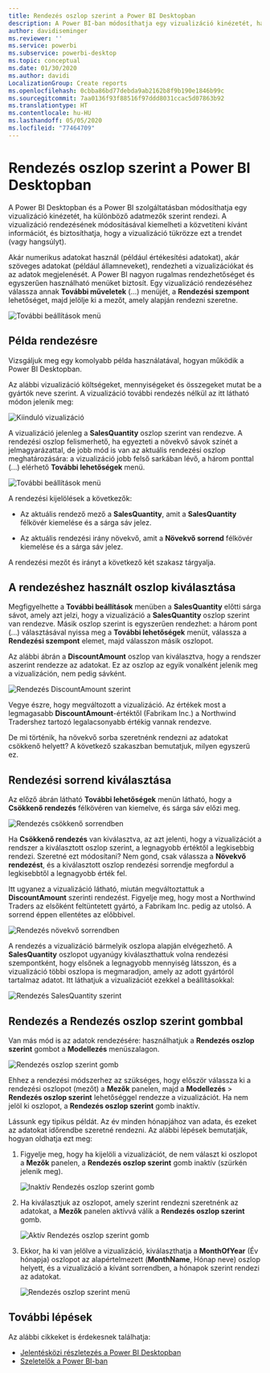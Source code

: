```yaml
---
title: Rendezés oszlop szerint a Power BI Desktopban
description: A Power BI-ban módosíthatja egy vizualizáció kinézetét, ha különböző adatmezők szerint rendezi.
author: davidiseminger
ms.reviewer: ''
ms.service: powerbi
ms.subservice: powerbi-desktop
ms.topic: conceptual
ms.date: 01/30/2020
ms.author: davidi
LocalizationGroup: Create reports
ms.openlocfilehash: 0cbba86bd77debda9ab2162b8f9b190e1846b99c
ms.sourcegitcommit: 7aa0136f93f88516f97ddd8031ccac5d07863b92
ms.translationtype: HT
ms.contentlocale: hu-HU
ms.lasthandoff: 05/05/2020
ms.locfileid: "77464709"
---
```

# <a name="sort-by-column-in-power-bi-desktop"></a>Rendezés oszlop szerint a Power BI Desktopban
A Power BI Desktopban és a Power BI szolgáltatásban módosíthatja egy vizualizáció kinézetét, ha különböző adatmezők szerint rendezi. A vizualizáció rendezésének módosításával kiemelheti a közvetíteni kívánt információt, és biztosíthatja, hogy a vizualizáció tükrözze ezt a trendet (vagy hangsúlyt).

Akár numerikus adatokat használ (például értékesítési adatokat), akár szöveges adatokat (például államneveket), rendezheti a vizualizációkat és az adatok megjelenését. A Power BI nagyon rugalmas rendezhetőséget és egyszerűen használható menüket biztosít. Egy vizualizáció rendezéséhez válassza annak **További műveletek** (...) menüjét, a **Rendezési szempont** lehetőséget, majd jelölje ki a mezőt, amely alapján rendezni szeretne.

![További beállítások menü](media/desktop-sort-by-column/sortbycolumn_2.png)

## <a name="sorting-example"></a>Példa rendezésre
Vizsgáljuk meg egy komolyabb példa használatával, hogyan működik a Power BI Desktopban.

Az alábbi vizualizáció költségeket, mennyiségeket és összegeket mutat be a gyártók neve szerint. A vizualizáció további rendezés nélkül az itt látható módon jelenik meg:

![Kiinduló vizualizáció](media/desktop-sort-by-column/sortbycolumn_1.png)

A vizualizáció jelenleg a **SalesQuantity** oszlop szerint van rendezve. A rendezési oszlop felismerhető, ha egyezteti a növekvő sávok színét a jelmagyarázattal, de jobb mód is van az aktuális rendezési oszlop meghatározására: a vizualizáció jobb felső sarkában lévő, a három ponttal (...) elérhető **További lehetőségek** menü.

![További beállítások menü](media/desktop-sort-by-column/sortbycolumn_2.png)

A rendezési kijelölések a következők:

* Az aktuális rendező mező a **SalesQuantity**, amit a **SalesQuantity** félkövér kiemelése és a sárga sáv jelez. 

* Az aktuális rendezési irány növekvő, amit a **Növekvő sorrend** félkövér kiemelése és a sárga sáv jelez.

A rendezési mezőt és irányt a következő két szakasz tárgyalja.

## <a name="select-which-column-to-use-for-sorting"></a>A rendezéshez használt oszlop kiválasztása
Megfigyelhette a **További beállítások** menüben a **SalesQuantity** előtti sárga sávot, amely azt jelzi, hogy a vizualizáció a **SalesQuantity** oszlop szerint van rendezve. Másik oszlop szerint is egyszerűen rendezhet: a három pont (...) választásával nyissa meg a **További lehetőségek** menüt, válassza a **Rendezési szempont** elemet, majd válasszon másik oszlopot.

Az alábbi ábrán a **DiscountAmount** oszlop van kiválasztva, hogy a rendszer aszerint rendezze az adatokat. Ez az oszlop az egyik vonalként jelenik meg a vizualizáción, nem pedig sávként. 

![Rendezés DiscountAmount szerint](media/desktop-sort-by-column/sortbycolumn_3.png)

Vegye észre, hogy megváltozott a vizualizáció. Az értékek most a legmagasabb **DiscountAmount**-értéktől (Fabrikam Inc.) a Northwind Tradershez tartozó legalacsonyabb értékig vannak rendezve. 

De mi történik, ha növekvő sorba szeretnénk rendezni az adatokat csökkenő helyett? A következő szakaszban bemutatjuk, milyen egyszerű ez.

## <a name="select-the-sort-order"></a>Rendezési sorrend kiválasztása
Az előző ábrán látható **További lehetőségek** menün látható, hogy a **Csökkenő rendezés** félkövéren van kiemelve, és sárga sáv előzi meg.

![Rendezés csökkenő sorrendben](media/desktop-sort-by-column/sortbycolumn_4.png)

Ha **Csökkenő rendezés** van kiválasztva, az azt jelenti, hogy a vizualizációt a rendszer a kiválasztott oszlop szerint, a legnagyobb értéktől a legkisebbig rendezi. Szeretné ezt módosítani? Nem gond, csak válassza a **Növekvő rendezést**, és a kiválasztott oszlop rendezési sorrendje megfordul a legkisebbtől a legnagyobb érték fel.

Itt ugyanez a vizualizáció látható, miután megváltoztattuk a **DiscountAmount** szerinti rendezést. Figyelje meg, hogy most a Northwind Traders az elsőként feltüntetett gyártó, a Fabrikam Inc. pedig az utolsó. A sorrend éppen ellentétes az előbbivel.

![Rendezés növekvő sorrendben](media/desktop-sort-by-column/sortbycolumn_5.png)

A rendezés a vizualizáció bármelyik oszlopa alapján elvégezhető. A **SalesQuantity** oszlopot ugyanúgy kiválaszthattuk volna rendezési szempontként, hogy elsőnek a legnagyobb mennyiség látsszon, és a vizualizáció többi oszlopa is megmaradjon, amely az adott gyártóról tartalmaz adatot. Itt láthatjuk a vizualizációt ezekkel a beállításokkal:

![Rendezés SalesQuantity szerint](media/desktop-sort-by-column/sortbycolumn_6.png)

## <a name="sort-using-the-sort-by-column-button"></a>Rendezés a Rendezés oszlop szerint gombbal
Van más mód is az adatok rendezésére: használhatjuk a **Rendezés oszlop szerint** gombot a **Modellezés** menüszalagon.

![Rendezés oszlop szerint gomb](media/desktop-sort-by-column/sortbycolumn_8.png)

Ehhez a rendezési módszerhez az szükséges, hogy először válassza ki a rendezési oszlopot (mezőt) a **Mezők** panelen, majd a **Modellezés** > **Rendezés oszlop szerint** lehetőséggel rendezze a vizualizációt. Ha nem jelöl ki oszlopot, a **Rendezés oszlop szerint** gomb inaktív.

Lássunk egy tipikus példát. Az év minden hónapjához van adata, és ezeket az adatokat időrendbe szeretné rendezni. Az alábbi lépések bemutatják, hogyan oldhatja ezt meg:

1. Figyelje meg, hogy ha kijelöli a vizualizációt, de nem választ ki oszlopot a **Mezők** panelen, a **Rendezés oszlop szerint** gomb inaktív (szürkén jelenik meg).
   
   ![Inaktív Rendezés oszlop szerint gomb](media/desktop-sort-by-column/sortbycolumn_9.png)

2. Ha kiválasztjuk az oszlopot, amely szerint rendezni szeretnénk az adatokat, a **Mezők** panelen aktívvá válik a **Rendezés oszlop szerint** gomb.
   
   ![Aktív Rendezés oszlop szerint gomb](media/desktop-sort-by-column/sortbycolumn_10.png)
3. Ekkor, ha ki van jelölve a vizualizáció, kiválaszthatja a **MonthOfYear** (Év hónapja) oszlopot az alapértelmezett (**MonthName**, Hónap neve) oszlop helyett, és a vizualizáció a kívánt sorrendben, a hónapok szerint rendezi az adatokat.
   
   ![Rendezés oszlop szerint menü](media/desktop-sort-by-column/sortbycolumn_11.png)


<!---
This functionality is no longer active. Jan 2020

## Getting back to default column for sorting
You can sort by any column you'd like, but there may be times when you want the visual to return to its default sorting column. No problem. For a visual that has a sort column selected, open the **More options** menu and select that column again, and the visualization returns to its default sort column.

For example, here's our previous chart:

![Initial visualization](media/desktop-sort-by-column/sortbycolumn_6.png)

When we go back to the menu and select **SalesQuantity** again, the visual defaults to being ordered alphabetically by **Manufacturer**, as shown in the following image.

![Default sort order](media/desktop-sort-by-column/sortbycolumn_7.png)

With so many options for sorting your visuals, creating just the chart or image you want is easy.
--->

## <a name="next-steps"></a>További lépések

Az alábbi cikkeket is érdekesnek találhatja:

* [Jelentésközi részletezés a Power BI Desktopban](desktop-cross-report-drill-through.md)
* [Szeletelők a Power BI-ban](visuals/power-bi-visualization-slicers.md)

